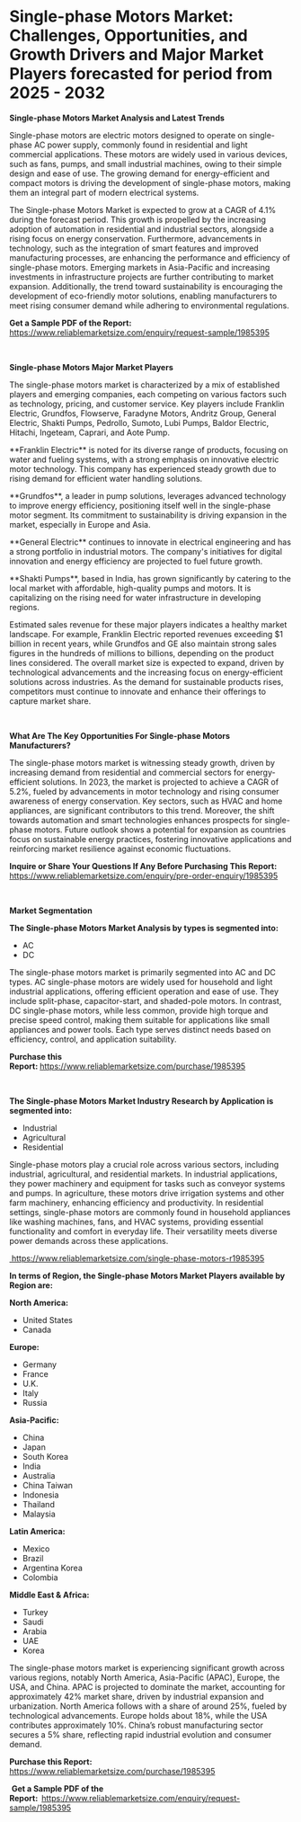 <p><h1>Single-phase Motors Market: Challenges, Opportunities, and Growth Drivers and Major Market Players forecasted for period from 2025 - 2032</h1></p><p><strong>Single-phase Motors Market Analysis and Latest Trends</strong></p>
<p><p>Single-phase motors are electric motors designed to operate on single-phase AC power supply, commonly found in residential and light commercial applications. These motors are widely used in various devices, such as fans, pumps, and small industrial machines, owing to their simple design and ease of use. The growing demand for energy-efficient and compact motors is driving the development of single-phase motors, making them an integral part of modern electrical systems.</p><p>The Single-phase Motors Market is expected to grow at a CAGR of 4.1% during the forecast period. This growth is propelled by the increasing adoption of automation in residential and industrial sectors, alongside a rising focus on energy conservation. Furthermore, advancements in technology, such as the integration of smart features and improved manufacturing processes, are enhancing the performance and efficiency of single-phase motors. Emerging markets in Asia-Pacific and increasing investments in infrastructure projects are further contributing to market expansion. Additionally, the trend toward sustainability is encouraging the development of eco-friendly motor solutions, enabling manufacturers to meet rising consumer demand while adhering to environmental regulations.</p></p>
<p><strong>Get a Sample PDF of the Report:&nbsp;</strong> <a href="https://www.reliablemarketsize.com/enquiry/request-sample/1985395?utm_campaign=2800&utm_medium=2&utm_source=Github&utm_content=ia&utm_term=12042025&utm_id=single-phase-motors">https://www.reliablemarketsize.com/enquiry/request-sample/1985395</a></p>
<p>&nbsp;</p>
<p><strong>Single-phase Motors Major Market Players</strong></p>
<p><p>The single-phase motors market is characterized by a mix of established players and emerging companies, each competing on various factors such as technology, pricing, and customer service. Key players include Franklin Electric, Grundfos, Flowserve, Faradyne Motors, Andritz Group, General Electric, Shakti Pumps, Pedrollo, Sumoto, Lubi Pumps, Baldor Electric, Hitachi, Ingeteam, Caprari, and Aote Pump.</p><p>**Franklin Electric** is noted for its diverse range of products, focusing on water and fueling systems, with a strong emphasis on innovative electric motor technology. This company has experienced steady growth due to rising demand for efficient water handling solutions.</p><p>**Grundfos**, a leader in pump solutions, leverages advanced technology to improve energy efficiency, positioning itself well in the single-phase motor segment. Its commitment to sustainability is driving expansion in the market, especially in Europe and Asia.</p><p>**General Electric** continues to innovate in electrical engineering and has a strong portfolio in industrial motors. The company's initiatives for digital innovation and energy efficiency are projected to fuel future growth.</p><p>**Shakti Pumps**, based in India, has grown significantly by catering to the local market with affordable, high-quality pumps and motors. It is capitalizing on the rising need for water infrastructure in developing regions.</p><p>Estimated sales revenue for these major players indicates a healthy market landscape. For example, Franklin Electric reported revenues exceeding $1 billion in recent years, while Grundfos and GE also maintain strong sales figures in the hundreds of millions to billions, depending on the product lines considered. The overall market size is expected to expand, driven by technological advancements and the increasing focus on energy-efficient solutions across industries. As the demand for sustainable products rises, competitors must continue to innovate and enhance their offerings to capture market share.</p></p>
<p>&nbsp;</p>
<p><strong>What Are The Key Opportunities For Single-phase Motors Manufacturers?</strong></p>
<p><p>The single-phase motors market is witnessing steady growth, driven by increasing demand from residential and commercial sectors for energy-efficient solutions. In 2023, the market is projected to achieve a CAGR of 5.2%, fueled by advancements in motor technology and rising consumer awareness of energy conservation. Key sectors, such as HVAC and home appliances, are significant contributors to this trend. Moreover, the shift towards automation and smart technologies enhances prospects for single-phase motors. Future outlook shows a potential for expansion as countries focus on sustainable energy practices, fostering innovative applications and reinforcing market resilience against economic fluctuations.</p></p>
<p><strong>Inquire or Share Your Questions If Any Before Purchasing This Report:</strong> <a href="https://www.reliablemarketsize.com/enquiry/pre-order-enquiry/1985395?utm_campaign=2800&utm_medium=2&utm_source=Github&utm_content=ia&utm_term=12042025&utm_id=single-phase-motors">https://www.reliablemarketsize.com/enquiry/pre-order-enquiry/1985395</a></p>
<p>&nbsp;</p>
<p><strong>Market Segmentation</strong></p>
<p><strong>The Single-phase Motors Market Analysis by types is segmented into:</strong></p>
<p><ul><li>AC</li><li>DC</li></ul></p>
<p><p>The single-phase motors market is primarily segmented into AC and DC types. AC single-phase motors are widely used for household and light industrial applications, offering efficient operation and ease of use. They include split-phase, capacitor-start, and shaded-pole motors. In contrast, DC single-phase motors, while less common, provide high torque and precise speed control, making them suitable for applications like small appliances and power tools. Each type serves distinct needs based on efficiency, control, and application suitability.</p></p>
<p><strong>Purchase this Report:&nbsp;</strong><a href="https://www.reliablemarketsize.com/purchase/1985395?utm_campaign=2800&utm_medium=2&utm_source=Github&utm_content=ia&utm_term=12042025&utm_id=single-phase-motors">https://www.reliablemarketsize.com/purchase/1985395</a></p>
<p>&nbsp;</p>
<p><strong>The Single-phase Motors Market Industry Research by Application is segmented into:</strong></p>
<p><ul><li>Industrial</li><li>Agricultural</li><li>Residential</li></ul></p>
<p><p>Single-phase motors play a crucial role across various sectors, including industrial, agricultural, and residential markets. In industrial applications, they power machinery and equipment for tasks such as conveyor systems and pumps. In agriculture, these motors drive irrigation systems and other farm machinery, enhancing efficiency and productivity. In residential settings, single-phase motors are commonly found in household appliances like washing machines, fans, and HVAC systems, providing essential functionality and comfort in everyday life. Their versatility meets diverse power demands across these applications.</p></p>
<p><a href="https://www.reliablemarketsize.com/single-phase-motors-r1985395?utm_campaign=2800&utm_medium=2&utm_source=Github&utm_content=ia&utm_term=12042025&utm_id=single-phase-motors">&nbsp;https://www.reliablemarketsize.com/single-phase-motors-r1985395</a></p>
<p><strong>In terms of Region, the Single-phase Motors Market Players available by Region are:</strong></p>
<p>
    <p> <strong> North America: </strong>
        <ul>
            <li>United States</li>
            <li>Canada</li>
        </ul>
        </p> 
    <p> <strong> Europe: </strong>
        <ul>
            <li>Germany</li>
            <li>France</li>
            <li>U.K.</li>
            <li>Italy</li>
            <li>Russia</li>
        </ul>
        </p> 
    <p> <strong> Asia-Pacific: </strong>
        <ul>
            <li>China</li>
            <li>Japan</li>
            <li>South Korea</li>
            <li>India</li>
            <li>Australia</li>
            <li>China Taiwan</li>
            <li>Indonesia</li>
            <li>Thailand</li>
            <li>Malaysia</li>
        </ul>
        </p> 
    <p> <strong> Latin America: </strong>
        <ul>
            <li>Mexico</li>
            <li>Brazil</li>
            <li>Argentina Korea</li>
            <li>Colombia</li>
        </ul>
        </p> 
    <p> <strong> Middle East & Africa: </strong>
        <ul>
            <li>Turkey</li>
            <li>Saudi</li>
            <li>Arabia</li>
            <li>UAE</li>
            <li>Korea</li>
        </ul>
    </p>
    </p>
<p><p>The single-phase motors market is experiencing significant growth across various regions, notably North America, Asia-Pacific (APAC), Europe, the USA, and China. APAC is projected to dominate the market, accounting for approximately 42% market share, driven by industrial expansion and urbanization. North America follows with a share of around 25%, fueled by technological advancements. Europe holds about 18%, while the USA contributes approximately 10%. China’s robust manufacturing sector secures a 5% share, reflecting rapid industrial evolution and consumer demand.</p></p>
<p><strong>Purchase this Report: </strong><a href="https://www.reliablemarketsize.com/purchase/1985395?utm_campaign=2800&utm_medium=2&utm_source=Github&utm_content=ia&utm_term=12042025&utm_id=single-phase-motors">https://www.reliablemarketsize.com/purchase/1985395</a></p>
<p>&nbsp;<strong>Get a Sample PDF of the Report:&nbsp;&nbsp;</strong><a href="https://www.reliablemarketsize.com/enquiry/request-sample/1985395?utm_campaign=2800&utm_medium=2&utm_source=Github&utm_content=ia&utm_term=12042025&utm_id=single-phase-motors">https://www.reliablemarketsize.com/enquiry/request-sample/1985395</a></p>
<p><strong></strong></p>
<p><p></p><p></p><p></p></p>